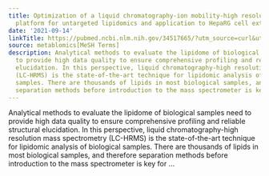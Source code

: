 ```yaml
---
title: Optimization of a liquid chromatography-ion mobility-high resolution mass spectrometry
  platform for untargeted lipidomics and application to HepaRG cell extracts
date: '2021-09-14'
linkTitle: https://pubmed.ncbi.nlm.nih.gov/34517665/?utm_source=curl&utm_medium=rss&utm_campaign=pubmed-2&utm_content=1Zkrxt7ktlCbHBXEV3v65xxSnkSWNsJ1A6Fq3gBniKhGfIUslK&fc=20210907212339&ff=20210916204857&v=2.14.5
source: metablomics[MeSH Terms]
description: Analytical methods to evaluate the lipidome of biological samples need
  to provide high data quality to ensure comprehensive profiling and reliable structural
  elucidation. In this perspective, liquid chromatography-high resolution mass spectrometry
  (LC-HRMS) is the state-of-the-art technique for lipidomic analysis of biological
  samples. There are thousands of lipids in most biological samples, and therefore
  separation methods before introduction to the mass spectrometer is key for ...
---
```

Analytical methods to evaluate the lipidome of biological samples need to provide high data quality to ensure comprehensive profiling and reliable structural elucidation. In this perspective, liquid chromatography-high resolution mass spectrometry (LC-HRMS) is the state-of-the-art technique for lipidomic analysis of biological samples. There are thousands of lipids in most biological samples, and therefore separation methods before introduction to the mass spectrometer is key for ...
